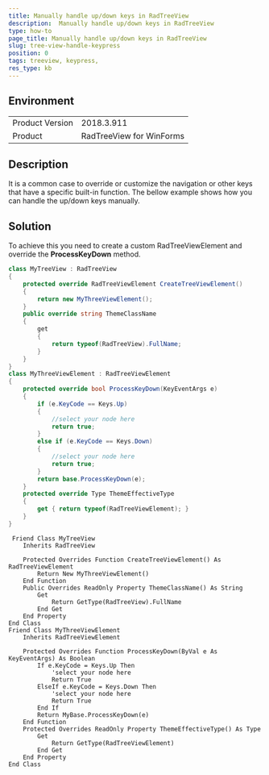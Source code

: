 ```yaml
---
title: Manually handle up/down keys in RadTreeView
description:  Manually handle up/down keys in RadTreeView
type: how-to
page_title: Manually handle up/down keys in RadTreeView
slug: tree-view-handle-keypress
position: 0
tags: treeview, keypress, 
res_type: kb
---
```


## Environment
<table>
    <tr>
        <td>Product Version</td>
        <td>2018.3.911</td>
    </tr>
    <tr>
        <td>Product</td>
        <td>RadTreeView for WinForms</td>
    </tr>
</table>


## Description
 
It is a common case to override or customize the navigation or other keys that have a specific built-in function. The bellow example shows how you can handle the up/down keys manually.

## Solution

To achieve this you need to create a custom RadTreeViewElement and override the __ProcessKeyDown__ method. 

````C#
class MyTreeView : RadTreeView
{
    protected override RadTreeViewElement CreateTreeViewElement()
    {
        return new MyThreeViewElement();
    }
    public override string ThemeClassName
    {
        get
        {
            return typeof(RadTreeView).FullName;
        }
    }
}
class MyThreeViewElement : RadTreeViewElement
{
    protected override bool ProcessKeyDown(KeyEventArgs e)
    {
        if (e.KeyCode == Keys.Up)
        {
            //select your node here
            return true;
        }
        else if (e.KeyCode == Keys.Down)
        {
            //select your node here
            return true;
        }
        return base.ProcessKeyDown(e);
    }
    protected override Type ThemeEffectiveType
    {
        get { return typeof(RadTreeViewElement); }
    }
}

````
````VB.NET
 Friend Class MyTreeView
    Inherits RadTreeView

    Protected Overrides Function CreateTreeViewElement() As RadTreeViewElement
        Return New MyThreeViewElement()
    End Function
    Public Overrides ReadOnly Property ThemeClassName() As String
        Get
            Return GetType(RadTreeView).FullName
        End Get
    End Property
End Class
Friend Class MyThreeViewElement
    Inherits RadTreeViewElement

    Protected Overrides Function ProcessKeyDown(ByVal e As KeyEventArgs) As Boolean
        If e.KeyCode = Keys.Up Then
            'select your node here
            Return True
        ElseIf e.KeyCode = Keys.Down Then
            'select your node here
            Return True
        End If
        Return MyBase.ProcessKeyDown(e)
    End Function
    Protected Overrides ReadOnly Property ThemeEffectiveType() As Type
        Get
            Return GetType(RadTreeViewElement)
        End Get
    End Property
End Class


````